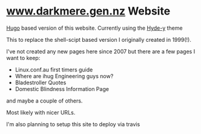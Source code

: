 www.darkmere.gen.nz Website
===========================

[Hugo](http://gohugo.io) based version of this website. Currently using the [Hyde-y](https://themes.gohugo.io/hyde-y/) theme

This to replace the shell-scipt based version I originally created in 1999(!). 

I've not created any new pages here since 2007 but there are a few pages I want to keep:

* Linux.conf.au first timers guide
* Where are ihug Engineering guys now?
* Bladestroller Quotes
* Domestic Blindness Information Page 

and maybe a couple of others.

Most likely with nicer URLs.

I'm also planning to setup this site to deploy via travis

